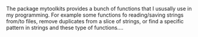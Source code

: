 The package mytoolkits provides a bunch of functions that I ususally use in my programming.
For example some functions fo reading/saving strings from/to files, remove duplicates from a slice of strings,
or find a specific pattern in strings and these type of functions....